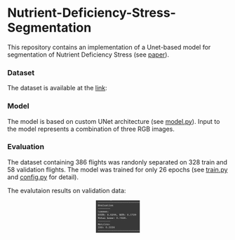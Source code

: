 # Nutrient-Deficiency-Stress-Segmentation

This repository contains an implementation of a Unet-based model for segmentation of Nutrient Deficiency Stress (see [paper](https://arxiv.org/abs/2012.09654)).

### Dataset
The dataset is available at the [link](https://registry.opendata.aws/intelinair_longitudinal_nutrient_deficiency/):

### Model
The model is based on custom UNet architecture (see [model.py](https://github.com/artem-gorodetskii/Nutrient-Deficiency-Stress-Segmentation/blob/master/model.py)). Input to the model represents a combination of three RGB images.

### Evaluation
The dataset containing 386 flights was randonly separated on 328 train and 58 validation flights. The model was trained for only 26 epochs (see [train.py](https://github.com/artem-gorodetskii/Nutrient-Deficiency-Stress-Segmentation/blob/master/train.py) and [config.py](https://github.com/artem-gorodetskii/Nutrient-Deficiency-Stress-Segmentation/blob/master/config.py) for detail). 

The evalutaion results on validation data:
<div align="center">
  <img src="assets/evaluation.png" width="100" />
</div>
